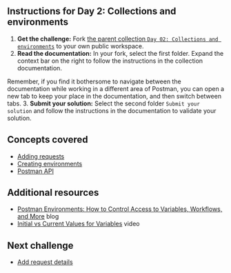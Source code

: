 ## Instructions for Day 2: Collections and environments

1. **Get the challenge:** Fork [the parent collection `Day 02: Collections and environments`](https://www.postman.com/postman/workspace/30-days-of-postman-for-developers/documentation/1559645-3e883267-c7b7-4696-81a8-13308d3fda7f) to your own public workspace.
2. **Read the documentation:** In your fork, select the first folder. Expand the context bar on the right to follow the instructions in the collection documentation.

  Remember, if you find it bothersome to navigate between the documentation while working in a different area of Postman, you can open a new tab to keep your place in the documentation, and then switch between tabs.
3. **Submit your solution:** Select the second folder `Submit your solution` and follow the instructions in the documentation to validate your solution.

## Concepts covered
- [Adding requests](https://learning.postman.com/docs/sending-requests/intro-to-collections/#adding-requests)
- [Creating environments](https://learning.postman.com/docs/sending-requests/managing-environments/#creating-environments)
- [Postman API](https://learning.postman.com/docs/developer/intro-api/)

## Additional resources
- [Postman Environments: How to Control Access to Variables, Workflows, and More](https://blog.postman.com/postman-environments-how-to-control-access-to-variables-workflows-and-more/) blog
- [Initial vs Current Values for Variables](https://youtu.be/I6vClap0ajU) video

## Next challenge

- [Add request details](/30-Day-Challenge/Day-03-Add-request-details/README.md)